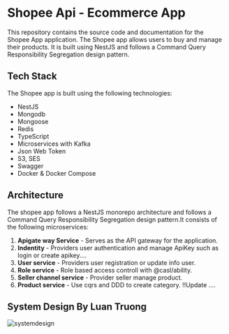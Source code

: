 # Shopee Api - Ecommerce App

This repository contains the source code and documentation for the Shopee App application. The Shopee app allows users to buy and manage their products. It is built using NestJS and follows a Command Query Responsibility Segregation design pattern.

## Tech Stack

The Shopee app is built using the following technologies:
- NestJS
- Mongodb
- Mongoose
- Redis
- TypeScript
- Microservices with Kafka
- Json Web Token
- S3, SES
- Swagger
- Docker & Docker Compose

## Architecture

The shopee app follows a NestJS monorepo architecture and follows a Command Query Responsibility Segregation design pattern.It consists of the following microservices:

1. **Apigate way Service** - Serves as the API gateway for the application.
2. **Indentity** - Providers user authentication and manage ApiKey such as login or create apikey....
3. **User service** - Providers user registration or update info user.
4. **Role service** - Role based access controll with @casl/ability.
5. **Seller channel service** - Provider seller manage product.
6. **Product service** - Use cqrs and DDD to create category.
   !!Update ....
   
## System Design By Luan Truong

![systemdesign](https://github.com/LuanTruongPTIT/Shopee_API-MSA-NestJS/assets/107544734/1a20094d-57e7-45fb-874f-532be02dd7b1)
